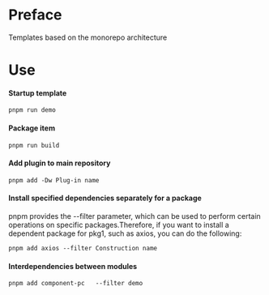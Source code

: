# Preface
Templates based on the monorepo architecture

# Use

#### Startup template

```
pnpm run demo
```

#### Package item
```
pnpm run build
```

#### Add plugin to main repository

```
pnpm add -Dw Plug-in name
```

#### Install specified dependencies separately for a package

pnpm provides the --filter parameter, which can be used to perform certain operations on specific packages.Therefore, if you want to install a dependent package for pkg1, such as axios, you can do the following:

```
pnpm add axios --filter Construction name
```

#### Interdependencies between modules

```
pnpm add component-pc   --filter demo
```
